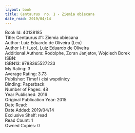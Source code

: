 ```yaml
---
layout: book
title: Centaurus  no. 1 - Ziemia obiecana
date_read: 2019/04/14
---
```


Book Id: 40138185<br />
Title: Centaurus #1: Ziemia obiecana<br />
Author: Luiz Eduardo de Oliveira (Leo)<br />
Author l-f: (Leo), Luiz Eduardo de Oliveira<br />
Additional Authors: Rodolphe, Zoran Janjetov, Wojciech Borek<br />
ISBN: <br />
ISBN13: 9788365527233<br />
My Rating: 3<br />
Average Rating: 3.73<br />
Publisher: Timof i cisi wspólnicy<br />
Binding: Paperback<br />
Number of Pages: 48<br />
Year Published: 2016<br />
Original Publication Year: 2015<br />
Date Read: <br />
Date Added: 2019/04/14<br />
Exclusive Shelf: read<br />
Read Count: 1<br />
Owned Copies: 0<br />

